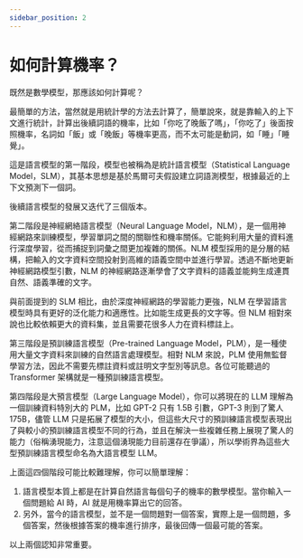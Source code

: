 ```yaml
---
sidebar_position: 2
---
```


# 如何計算機率？

既然是數學模型，那應該如何計算呢？

最簡單的方法，當然就是用統計學的方法去計算了，簡單說來，就是靠輸入的上下文進行統計，計算出後續詞語的機率，比如「你吃了晚飯了嗎」，「你吃了」後面按照機率，名詞如「飯」或「晚飯」等機率更高，而不太可能是動詞，如「睡」「睡覺」。

這是語言模型的第一階段，模型也被稱為是統計語言模型（Statistical Language Model，SLM），其基本思想是基於馬爾可夫假設建立詞語測模型，根據最近的上下文預測下一個詞。

後續語言模型的發展又迭代了三個版本。

第二階段是神經網絡語言模型（Neural Language Model，NLM），是一個用神經網路來訓練模型，學習單詞之間的關聯性和機率關係。它能夠利用大量的資料進行深度學習，從而捕捉到詞彙之間更加複雜的關係。NLM 模型採用的是分層的結構，把輸入的文字資料空間投射到高維的語義空間中並進行學習。透過不斷地更新神經網路模型引數，NLM 的神經網路逐漸學會了文字資料的語義並能夠生成連貫自然、語義準確的文字。

與前面提到的 SLM 相比，由於深度神經網路的學習能力更強，NLM 在學習語言模型時具有更好的泛化能力和適應性。比如能生成更長的文字等。但 NLM 相對來說也比較依賴更大的資料集，並且需要花很多人力在資料標註上。

第三階段是預訓練語言模型（Pre-trained Language Model，PLM），是一種使用大量文字資料來訓練的自然語言處理模型。相對 NLM 來說，PLM 使用無監督學習方法，因此不需要先標註資料或註明文字型別等訊息。各位可能聽過的 Transformer 架構就是一種預訓練語言模型。

第四階段是大預言模型（Large Language Model），你可以將現在的 LLM 理解為一個訓練資料特別大的 PLM，比如 GPT-2 只有 1.5B 引數，GPT-3 則到了驚人 175B，儘管 LLM 只是拓展了模型的大小，但這些大尺寸的預訓練語言模型表現出了與較小的預訓練語言模型不同的行為，並且在解決一些複雜任務上展現了驚人的能力（俗稱湧現能力，注意這個湧現能力目前還存在爭議），所以學術界為這些大型預訓練語言模型命名為大語言模型 LLM。

上面這四個階段可能比較難理解，你可以簡單理解：

1. 語言模型本質上都是在計算自然語言每個句子的機率的數學模型。當你輸入一個問題給 AI 時，AI 就是用機率算出它的回答。
2. 另外，當今的語言模型，並不是一個問題對一個答案，實際上是一個問題，多個答案，然後根據答案的機率進行排序，最後回傳一個最可能的答案。

以上兩個認知非常重要。
